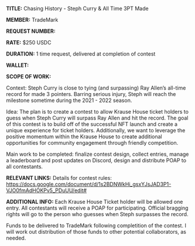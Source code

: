 **TITLE:** Chasing History - Steph Curry & All Time 3PT Made

**MEMBER:** TradeMark

**REQUEST NUMBER:** 

**RATE:** $250 USDC

**DURATION:** 1 time request, delivered at completion of contest

**WALLET:** 

**SCOPE OF WORK:**

Context: Steph Curry is close to tying (and surpassing) Ray Allen’s all-time record for made 3 pointers. Barring serious injury, Steph will reach the milestone sometime during the 2021 - 2022 season.

Idea: The plan is to create a contest to allow Krause House ticket holders to guess when Steph Curry will surpass Ray Allen and hit the record. The goal of this contest is to build off of the successful NFT launch and create a unique experience for ticket holders. Additionally, we want to leverage the positive momentum within the Krause House to create additional opportunities for community engagement through friendly competition.

Main work to be completed: finalize contest design, collect entries, manage a leaderboard and post updates on Discord, design and distribute POAP to all contestants. 

**RELEVANT LINKS:**
Details for contest rules: https://docs.google.com/document/d/1s2BDNWkHi_gsxYJsJAD3P1-VJO0fmAdHOKPv5_PDuUU/edit#


**ADDITIONAL INFO:**
Each Krause House Ticket holder will be allowed one entry. All contestants will receive a POAP for participating. Official bragging rights will go to the person who guesses when Steph surpasses the record.

Funds to be delivered to TradeMark following completition of the contest. I will work out distribution of those funds to other potential collaborators, as needed.

